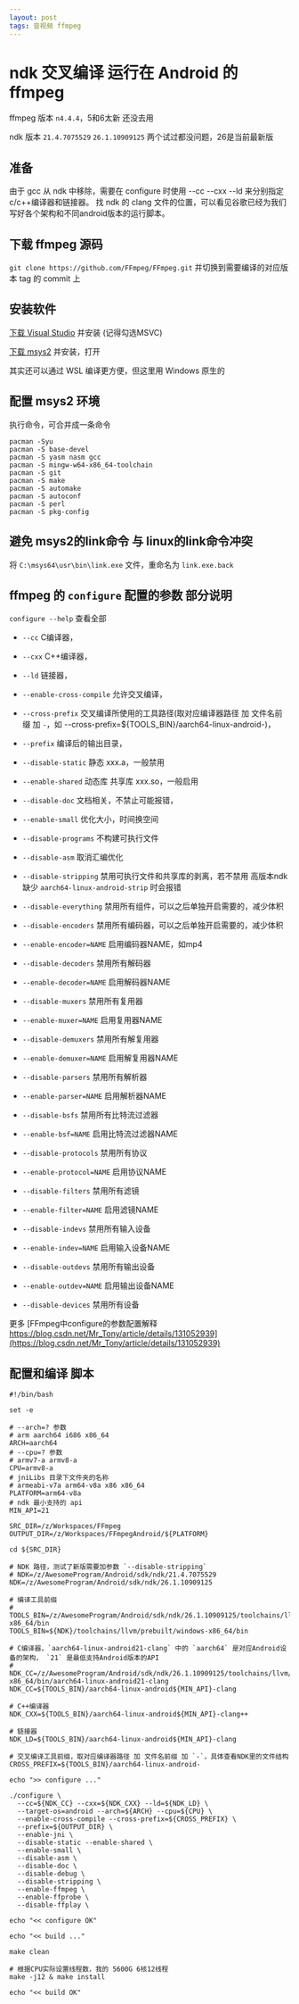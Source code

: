 ```yaml
---
layout: post
tags: 音视频 ffmpeg
---
```


# ndk 交叉编译 运行在 Android 的 ffmpeg

ffmpeg 版本 `n4.4.4`，5和6太新 还没去用

ndk 版本 `21.4.7075529` `26.1.10909125` 两个试过都没问题，26是当前最新版

## 准备

由于 gcc 从 ndk 中移除，需要在 configure 时使用 --cc --cxx --ld 来分别指定 c/c++编译器和链接器。
找 ndk 的 clang 文件的位置，可以看见谷歌已经为我们写好各个架构和不同android版本的运行脚本。

## 下载 ffmpeg 源码

`git clone https://github.com/FFmpeg/FFmpeg.git` 并切换到需要编译的对应版本 tag 的 commit 上

## 安装软件

[下载 Visual Studio](https://visualstudio.microsoft.com/) 并安装 (记得勾选MSVC)

[下载 msys2](https://github.com/msys2/msys2-installer/releases/) 并安装，打开

其实还可以通过 WSL 编译更方便，但这里用 Windows 原生的

## 配置 msys2 环境

执行命令，可合并成一条命令
```
pacman -Syu
pacman -S base-devel
pacman -S yasm nasm gcc
pacman -S mingw-w64-x86_64-toolchain
pacman -S git
pacman -S make
pacman -S automake
pacman -S autoconf
pacman -S perl
pacman -S pkg-config
```

## 避免 msys2的link命令 与 linux的link命令冲突

将 `C:\msys64\usr\bin\link.exe` 文件，重命名为 `link.exe.back`

## ffmpeg 的 `configure` 配置的参数 部分说明 

`configure --help` 查看全部

- `--cc` C编译器，
- `--cxx` C++编译器，
- `--ld` 链接器，

- `--enable-cross-compile` 允许交叉编译，
- `--cross-prefix` 交叉编译所使用的工具路径(取对应编译器路径 加 文件名前缀 加 `-`，如 --cross-prefix=${TOOLS_BIN}/aarch64-linux-android-)，

- `--prefix` 编译后的输出目录，

- `--disable-static` 静态 xxx.a，一般禁用
- `--enable-shared` 动态库 共享库 xxx.so，一般启用

- `--disable-doc` 文档相关，不禁止可能报错，

- `--enable-small` 优化大小，时间换空间

- `--disable-programs` 不构建可执行文件

- `--disable-asm` 取消汇编优化

- `--disable-stripping` 禁用可执行文件和共享库的剥离，若不禁用 高版本ndk缺少 `aarch64-linux-android-strip` 时会报错


- `--disable-everything` 禁用所有组件，可以之后单独开启需要的，减少体积

- `--disable-encoders` 禁用所有编码器，可以之后单独开启需要的，减少体积
- `--enable-encoder=NAME` 启用编码器NAME，如mp4

- `--disable-decoders` 禁用所有解码器
- `--enable-decoder=NAME` 启用解码器NAME

- `--disable-muxers` 禁用所有复用器
- `--enable-muxer=NAME` 启用复用器NAME

- `--disable-demuxers` 禁用所有解复用器
- `--enable-demuxer=NAME` 启用解复用器NAME

- `--disable-parsers` 禁用所有解析器
- `--enable-parser=NAME` 启用解析器NAME

- `--disable-bsfs` 禁用所有比特流过滤器
- `--enable-bsf=NAME` 启用比特流过滤器NAME

- `--disable-protocols` 禁用所有协议
- `--enable-protocol=NAME` 启用协议NAME

- `--disable-filters` 禁用所有滤镜
- `--enable-filter=NAME` 启用滤镜NAME

- `--disable-indevs` 禁用所有输入设备
- `--enable-indev=NAME` 启用输入设备NAME

- `--disable-outdevs` 禁用所有输出设备
- `--enable-outdev=NAME` 启用输出设备NAME

- `--disable-devices` 禁用所有设备

更多 [FFmpeg中configure的参数配置解释 https://blog.csdn.net/Mr_Tony/article/details/131052939](https://blog.csdn.net/Mr_Tony/article/details/131052939)

## 配置和编译 脚本

```
#!/bin/bash

set -e

# --arch=? 参数
# arm aarch64 i686 x86_64
ARCH=aarch64
# --cpu=? 参数
# armv7-a armv8-a
CPU=armv8-a
# jniLibs 目录下文件夹的名称
# armeabi-v7a arm64-v8a x86 x86_64
PLATFORM=arm64-v8a
# ndk 最小支持的 api
MIN_API=21

SRC_DIR=/z/Workspaces/FFmpeg
OUTPUT_DIR=/z/Workspaces/FFmpegAndroid/${PLATFORM}

cd ${SRC_DIR}

# NDK 路径，测试了新版需要加参数 `--disable-stripping`
# NDK=/z/AwesomeProgram/Android/sdk/ndk/21.4.7075529
NDK=/z/AwesomeProgram/Android/sdk/ndk/26.1.10909125

# 编译工具前缀
# TOOLS_BIN=/z/AwesomeProgram/Android/sdk/ndk/26.1.10909125/toolchains/llvm/prebuilt/windows-x86_64/bin
TOOLS_BIN=${NDK}/toolchains/llvm/prebuilt/windows-x86_64/bin

# C编译器，`aarch64-linux-android21-clang` 中的 `aarch64` 是对应Android设备的架构， `21` 是最低支持Android版本的API
# NDK_CC=/z/AwesomeProgram/Android/sdk/ndk/26.1.10909125/toolchains/llvm/prebuilt/windows-x86_64/bin/aarch64-linux-android21-clang
NDK_CC=${TOOLS_BIN}/aarch64-linux-android${MIN_API}-clang

# C++编译器
NDK_CXX=${TOOLS_BIN}/aarch64-linux-android${MIN_API}-clang++

# 链接器
NDK_LD=${TOOLS_BIN}/aarch64-linux-android${MIN_API}-clang

# 交叉编译工具前缀，取对应编译器路径 加 文件名前缀 加 `-`，具体查看NDK里的文件结构
CROSS_PREFIX=${TOOLS_BIN}/aarch64-linux-android-

echo ">> configure ..."

./configure \
  --cc=${NDK_CC} --cxx=${NDK_CXX} --ld=${NDK_LD} \
  --target-os=android --arch=${ARCH} --cpu=${CPU} \
  --enable-cross-compile --cross-prefix=${CROSS_PREFIX} \
  --prefix=${OUTPUT_DIR} \
  --enable-jni \
  --disable-static --enable-shared \
  --enable-small \
  --disable-asm \
  --disable-doc \
  --disable-debug \
  --disable-stripping \
  --enable-ffmpeg \
  --enable-ffprobe \
  --disable-ffplay \

echo "<< configure OK"

echo "<< build ..."

make clean

# 根据CPU实际设置线程数，我的 5600G 6核12线程
make -j12 & make install

echo "<< build OK"
```
